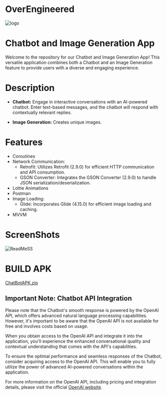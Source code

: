 # OverEngineered


![logo](https://github.com/yellurividyendra/OverEngineered/assets/124505605/e945daac-3105-4dbb-8d07-38ecafe5bca8)
#                               Chatbot and Image Generation App

Welcome to the repository for our Chatbot and Image Generation App! This versatile application combines both a Chatbot and an Image Generation feature to provide users with a diverse and engaging experience.
# Description
- **Chatbot:** Engage in interactive conversations with an AI-powered chatbot. Enter text-based messages, and the chatbot will respond with contextually relevant replies.

- **Image Generation:** Creates unique images.

# Features
* Coroutines
* Network Communication:
  * Retrofit: Utilizes Retrofit (2.9.0) for efficient HTTP communication and API consumption.
  * GSON Converter: Integrates the GSON Converter (2.9.0) to handle JSON serialization/deserialization.
* Lottie Animations
* Postman
* Image Loading:
  * Glide: Incorporates Glide (4.15.0) for efficient image loading and caching.
* MVVM


# ScreenShots
![ReadMeSS](https://github.com/yellurividyendra/OverEngineered/assets/124505605/be090737-3636-4c78-8ef0-350ca1a6ccb1)

# BUILD APK
[ChatBotAPK.zip](https://github.com/yellurividyendra/OverEngineered/files/12388072/ChatBotAPK.zip)

## Important Note: Chatbot API Integration

Please note that the Chatbot's smooth response is powered by the OpenAI API, which offers advanced natural language processing capabilities. However, it's important to be aware that the OpenAI API is not available for free and involves costs based on usage.

When you obtain access to the OpenAI API and integrate it into the application, you'll experience the enhanced conversational quality and contextual understanding that comes with the API's capabilities.

To ensure the optimal performance and seamless responses of the Chatbot, consider acquiring access to the OpenAI API. This will enable you to fully utilize the power of advanced AI-powered conversations within the application.

For more information on the OpenAI API, including pricing and integration details, please visit the official [OpenAI website](https://www.openai.com).



